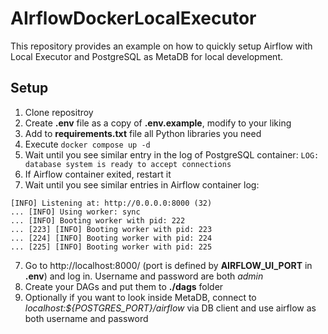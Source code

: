 # AIrflowDockerLocalExecutor
This repository provides an example on how to quickly setup Airflow with 
Local Executor and PostgreSQL as MetaDB for local development.


## Setup
1. Clone repositroy
2. Create **.env** file as a copy of **.env.example**, modify to your liking
3. Add to **requirements.txt** file all Python libraries you need
4. Execute `docker compose up -d`
4. Wait until you see similar entry in the log of PostgreSQL container: `LOG:  database system is ready to accept connections`
5. If Airflow container exited, restart it
6. Wait until you see similar entries in Airflow container log:

```
[INFO] Listening at: http://0.0.0.0:8000 (32)
... [INFO] Using worker: sync
... [INFO] Booting worker with pid: 222
... [223] [INFO] Booting worker with pid: 223
... [224] [INFO] Booting worker with pid: 224
... [225] [INFO] Booting worker with pid: 225
```

7. Go to http://localhost:8000/ (port is defined by **AIRFLOW_UI_PORT** in **.env**) and log in. Username and password are both *admin*
8. Create your DAGs and put them to **./dags** folder
9. Optionally if you want to look inside MetaDB, connect to *localhost:${POSTGRES_PORT}/airflow* via DB client and use airflow as both username and password